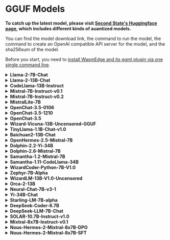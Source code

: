 # GGUF Models

**To catch up the latest model, please visit [Second State's Huggingface page](https://huggingface.co/second-state), which includes different kinds of auantized models.** 

You can find the model download link, the command to run the model, the command to create an OpenAI compatible API server for the model, and the sha256sum of the model.

Before you start, you need to [install WasmEdge and its ggml plugin via one single command line](https://github.com/LlamaEdge/LlamaEdge/tree/main/api-server#dependencies).

<details>
<summary> <b>Llama-2-7B-Chat</b> </summary>
<hr/>
<b>Download the model</b>

```bash
curl -LO https://huggingface.co/LlamaEdge/Llama-2-7B-Chat-GGUF/resolve/main/Llama-2-7b-chat-hf-Q5_K_M.gguf
```

Please check the sha256sum of the downloaded model file to make sure it is correct.

```text
39fdaca41ef03de1e9b709602557faaf2e8490c830622823cb6f8dc9ac14db04
```

<b>Chat with the model on the CLI</b>

```bash
curl -LO https://github.com/LlamaEdge/LlamaEdge/releases/latest/download/llama-chat.wasm

wasmedge --dir .:. --nn-preload default:GGML:AUTO:Llama-2-7b-chat-hf-Q5_K_M.gguf llama-chat.wasm -p llama-2-chat
```

<b>Chat with the model via a web UI</b>

```bash
curl -LO https://github.com/LlamaEdge/LlamaEdge/releases/latest/download/llama-api-server.wasm
curl -LO https://github.com/LlamaEdge/chatbot-ui/releases/latest/download/chatbot-ui.tar.gz
tar xzf chatbot-ui.tar.gz
rm chatbot-ui.tar.gz

wasmedge --dir .:. --nn-preload default:GGML:AUTO:Llama-2-7b-chat-hf-Q5_K_M.gguf llama-api-server.wasm -p llama-2-chat
```

Open your browser to http://localhost:8080 to start the chat!

<b>Send an API request to the server</b>

Test the API server from another terminal using the following command

```bash
curl -X POST http://localhost:8080/v1/chat/completions \
  -H 'accept:application/json' \
  -H 'Content-Type: application/json' \
  -d '{"messages":[{"role":"system", "content": "You are a helpful assistant."}, {"role":"user", "content": "What is the capital of France?"}], "model":"llama-2-7b-chat"}'
```

</details>

<details>
<summary> <b>Llama-2-13B-Chat</b> </summary>
<hr/>
<b>Download the model</b>

```bash
curl -LO https://huggingface.co/LlamaEdge/Llama-2-13B-Chat-GGUF/resolve/main/Llama-2-13b-chat-hf-Q5_K_M.gguf
```

Please check the sha256sum of the downloaded model file to make sure it is correct.

```text
67c08278e8ed7ae96e25e8968e77ba8fc4ae8b974a8b47a105880756f8f82f3e
```

<b>Chat with the model on the CLI</b>

```bash
curl -LO https://github.com/LlamaEdge/LlamaEdge/releases/latest/download/llama-chat.wasm
wasmedge --dir .:. --nn-preload default:GGML:AUTO:Llama-2-13b-chat-hf-Q5_K_M.gguf llama-chat.wasm -p llama-2-chat
```

<b>Chat with the model via a web UI</b>

```bash
curl -LO https://github.com/LlamaEdge/LlamaEdge/releases/latest/download/llama-api-server.wasm
curl -LO https://github.com/LlamaEdge/chatbot-ui/releases/latest/download/chatbot-ui.tar.gz
tar xzf chatbot-ui.tar.gz
rm chatbot-ui.tar.gz

wasmedge --dir .:. --nn-preload default:GGML:AUTO:Llama-2-13b-chat-hf-Q5_K_M.gguf llama-api-server.wasm -p llama-2-chat
```

Open your browser to http://localhost:8080 to start the chat!

<b>Send an API request to the server</b>

Test the API server from another terminal using the following command

```bash
curl -X POST http://localhost:8080/v1/chat/completions \
  -H 'accept:application/json' \
  -H 'Content-Type: application/json' \
  -d '{"messages":[{"role":"system", "content": "You are a helpful assistant."}, {"role":"user", "content": "What is the capital of France"}], "model":"llama-2-13b-chat"}'
```

</details>

<details>
<summary> <b>CodeLlama-13B-Instruct</b> </summary>
<hr/>
<b>Download the model</b>

```bash
curl -LO https://huggingface.co/LlamaEdge/CodeLlama-13B-Instruct-GGUF/resolve/main/CodeLlama-13b-Instruct-hf-Q5_K_M.gguf
```

Please check the sha256sum of the downloaded model file to make sure it is correct:

```bash
b30d01b5a22f2b3dc6cd01084b50114dde5e63cbc240ee7ad20ebbd6c63eab95
```

<b>Chat with the model on the CLI</b>

```bash
curl -LO https://github.com/LlamaEdge/LlamaEdge/releases/latest/download/llama-chat.wasm

wasmedge --dir .:. --nn-preload default:GGML:AUTO:CodeLlama-13b-Instruct-hf-Q5_K_M.gguf llama-chat.wasm -p codellama-instruct
```

<b>This model isn't suitable for API server</b>
</details>

<details>
<summary> <b>Mistral-7B-Instruct-v0.1</b> </summary>
<hr/>
<b>Download the model</b>

```bash
curl -LO https://huggingface.co/LlamaEdge/Mistral-7B-Instruct-v0.1-GGUF/resolve/main/Mistral-7B-Instruct-v0.1-Q5_K_M.gguf
```

Please check the sha256sum of the downloaded model file to make sure it is correct:

```bash
287a6520a937fcdb9d1d21b1f9145ba3c8624a4c8ce5411dae5e74991a911a94
```

<b>Chat with the model on the CLI</b>

```bash
curl -LO https://github.com/LlamaEdge/LlamaEdge/releases/latest/download/llama-chat.wasm
wasmedge --dir .:. --nn-preload default:GGML:AUTO:Mistral-7B-Instruct-v0.1-Q5_K_M.gguf llama-chat.wasm -p mistral-instruct
```
<b>Chat with the model via a web UI</b>

```bash
curl -LO https://github.com/LlamaEdge/LlamaEdge/releases/latest/download/llama-api-server.wasm
curl -LO https://github.com/LlamaEdge/chatbot-ui/releases/latest/download/chatbot-ui.tar.gz
tar xzf chatbot-ui.tar.gz
rm chatbot-ui.tar.gz

wasmedge --dir .:. --nn-preload default:GGML:AUTO:Mistral-7B-Instruct-v0.1-Q5_K_M.gguf llama-api-server.wasm -p mistral-instruct
```

Open your browser to http://localhost:8080 to start the chat!

<b>Send an API request to the server</b>

Test the API server from another terminal using the following command

```bash
curl -X POST http://localhost:8080/v1/chat/completions \
  -H 'accept:application/json' \
  -H 'Content-Type: application/json' \
  -d '{"messages":[{"role":"user", "content": "What is the capital of France?"}], "model":"Mistral-7B-Instruct-v0.1"}'
```

</details>

<details>
<summary> <b>Mistral-7B-Instruct-v0.2</b> </summary>
<hr/>
<b>Download the model</b>

```bash
curl -LO https://huggingface.co/LlamaEdge/Mistral-7B-Instruct-v0.2-GGUF/resolve/main/Mistral-7B-Instruct-v0.2-Q5_K_M.gguf
```

Please check the sha256sum of the downloaded model file to make sure it is correct:

```bash
4ce9a46d73b47ca1d46aa0f182c12bd18ee2f3bcfffcc397de191ae31c3c3c4e
```

<b>Chat with the model on the CLI</b>

```bash
curl -LO https://github.com/LlamaEdge/LlamaEdge/releases/latest/download/llama-chat.wasm

wasmedge --dir .:. --nn-preload default:GGML:AUTO:Mistral-7B-Instruct-v0.2-Q5_K_M.gguf llama-chat.wasm -p mistral-instruct
```

<b>Chat with the model via a web UI</b>

```bash
curl -LO https://github.com/LlamaEdge/LlamaEdge/releases/latest/download/llama-api-server.wasm
curl -LO https://github.com/LlamaEdge/chatbot-ui/releases/latest/download/chatbot-ui.tar.gz
tar xzf chatbot-ui.tar.gz
rm chatbot-ui.tar.gz

wasmedge --dir .:. --nn-preload default:GGML:AUTO:Mistral-7B-Instruct-v0.2-Q5_K_M.gguf llama-api-server.wasm -p mistral-instruct
```

Open your browser to http://localhost:8080 to start the chat!

<b>Send an API request to the server</b>

Test the API server from another terminal using the following command

```bash
curl -X POST http://localhost:8080/v1/chat/completions \
  -H 'accept:application/json' \
  -H 'Content-Type: application/json' \
  -d '{"messages":[{"role":"user", "content": "What is the capital of France?"}], "model":"Mistral-7B-Instruct-v0.2"}'
```

</details>

<details>
<summary> <b>MistralLite-7B</b> </summary>
<hr/>
<b>Download the model</b>

```bash
curl -LO https://huggingface.co/LlamaEdge/MistralLite-7B-GGUF/resolve/main/MistralLite-Q5_K_M.gguf
```

Please check the sha256sum of the downloaded model file to make sure it is correct.

```bash
c8f5d6117cc9ec8dceb2e28e1268770c0c32f39949fceceb105d1e0837e07361
```

<b>Chat with the model on the CLI</b>

```bash
curl -LO https://github.com/LlamaEdge/LlamaEdge/releases/latest/download/llama-chat.wasm

wasmedge --dir .:. --nn-preload default:GGML:AUTO:MistralLite-Q5_K_M.gguf llama-chat.wasm -p mistrallite -r '</s>'
```

<b>Chat with the model via a web UI</b>

```bash
curl -LO https://github.com/LlamaEdge/LlamaEdge/releases/latest/download/llama-api-server.wasm
curl -LO https://github.com/LlamaEdge/chatbot-ui/releases/latest/download/chatbot-ui.tar.gz
tar xzf chatbot-ui.tar.gz
rm chatbot-ui.tar.gz

wasmedge --dir .:. --nn-preload default:GGML:AUTO:MistralLite-Q5_K_M.gguf llama-api-server.wasm -p mistrallite -r '</s>'
```

Open your browser to http://localhost:8080 to start the chat!

<b>Send an API request to the server</b>

Test the API server from another terminal using the following command

```bash
curl -X POST http://localhost:8080/v1/chat/completions \
  -H 'accept:application/json' \
  -H 'Content-Type: application/json' \
  -d '{"messages":[{"role":"system", "content": "You are a helpful assistant."}, {"role":"user", "content": "What is the capital of France?"}], "model":"MistralLite-7B"}'
```

</details>

<details>
<summary> <b>OpenChat-3.5-0106</b> </summary>
<hr/>
<b>Download the model</b>

```bash
curl -LO https://huggingface.co/LlamaEdge/OpenChat-3.5-0106-GGUF/resolve/main/openchat-3.5-0106-Q5_K_M.gguf
```

Please check the sha256sum of the downloaded model file to make sure it is correct.

```bash
c28f69693336ab63369451da7f1365e5003d79f3ac69566de72100a8299a967a
```

<b>Chat with the model on the CLI</b>

```bash
curl -LO https://github.com/LlamaEdge/LlamaEdge/releases/latest/download/llama-chat.wasm
wasmedge --dir .:. --nn-preload default:GGML:AUTO:openchat-3.5-0106-Q5_K_M.gguf llama-chat.wasm -p openchat -r '<|end_of_turn|>'
```

<b>Chat with the model via a web UI</b>

```bash
curl -LO https://github.com/LlamaEdge/LlamaEdge/releases/latest/download/llama-api-server.wasm
curl -LO https://github.com/LlamaEdge/chatbot-ui/releases/latest/download/chatbot-ui.tar.gz
tar xzf chatbot-ui.tar.gz
rm chatbot-ui.tar.gz

wasmedge --dir .:. --nn-preload default:GGML:AUTO:openchat-3.5-0106-Q5_K_M.gguf llama-api-server.wasm -p openchat -r '<|end_of_turn|>'
```

Open your browser to http://localhost:8080 to start the chat!

<b>Send an API request to the server</b>

Test the API server from another terminal using the following command

```bash
curl -X POST http://localhost:8080/v1/chat/completions \
  -H 'accept:application/json' \
  -H 'Content-Type: application/json' \
  -d '{"messages":[{"role":"system", "content": "You are a helpful assistant."}, {"role":"user", "content": "What is the capital of France?"}], "model":"OpenChat-3.5-0106"}'
```

</details>

<details>
<summary> <b>OpenChat-3.5-1210</b> </summary>
<hr/>
<b>Download the model</b>

```bash
curl -LO https://huggingface.co/LlamaEdge/openchat-3.5-1210-GGUF/resolve/main/openchat-3.5-1210-Q5_K_M.gguf
```

Please check the sha256sum of the Downloaded model file to make sure it is correct.

```bash
e1c5c50d0185d047f53ceb48a7c02d33f0a7fe0e1467f98c4b575502e9cabbdd
```

<b>Chat with the model on the CLI</b>

```bash
curl -LO https://github.com/LlamaEdge/LlamaEdge/releases/latest/download/llama-chat.wasm

wasmedge --dir .:. --nn-preload default:GGML:AUTO:openchat-3.5-1210-Q5_K_M.gguf llama-chat.wasm -p openchat -r '<|end_of_turn|>'
```

<b>Chat with the model via a web UI</b>

```bash
curl -LO https://github.com/LlamaEdge/LlamaEdge/releases/latest/download/llama-api-server.wasm
curl -LO https://github.com/LlamaEdge/chatbot-ui/releases/latest/download/chatbot-ui.tar.gz
tar xzf chatbot-ui.tar.gz
rm chatbot-ui.tar.gz

wasmedge --dir .:. --nn-preload default:GGML:AUTO:openchat-3.5-1210-Q5_K_M.gguf llama-api-server.wasm -p openchat -r '<|end_of_turn|>'
```

Open your browser to http://localhost:8080 to start the chat!

<b>Send an API request to the server</b>

Test the API server from another terminal using the following command

```bash
curl -X POST http://localhost:8080/v1/chat/completions \
  -H 'accept:application/json' \
  -H 'Content-Type: application/json' \
  -d '{"messages":[{"role":"system", "content": "You are a helpful assistant."}, {"role":"user", "content": "What is the capital of France?"}], "model":"OpenChat-3.5-1210"}'
```

</details>

<details>
<summary> <b>OpenChat-3.5</b> </summary>
<hr/>
<b>Download the model</b>

```bash
curl -LO https://huggingface.co/LlamaEdge/OpenChat-3.5-GGUF/resolve/main/openchat_3.5-Q5_K_M.gguf
```

Please check the sha256sum of the downloaded model file to make sure it is correct.

```bash
cea9e09a3e1d0fa779224710a543a07d92af46a64090af7a32001b94faf66a92
```

<b>Chat with the model on the CLI</b>

```bash
curl -LO https://github.com/LlamaEdge/LlamaEdge/releases/latest/download/llama-chat.wasm

wasmedge --dir .:. --nn-preload default:GGML:AUTO:openchat_3.5-Q5_K_M.gguf llama-chat.wasm -p openchat -r '<|end_of_turn|>'
```

<b>Chat with the model via a web UI</b>

```bash
curl -LO https://github.com/LlamaEdge/LlamaEdge/releases/latest/download/llama-api-server.wasm
curl -LO https://github.com/LlamaEdge/chatbot-ui/releases/latest/download/chatbot-ui.tar.gz
tar xzf chatbot-ui.tar.gz
rm chatbot-ui.tar.gz

wasmedge --dir .:. --nn-preload default:GGML:AUTO:openchat_3.5-Q5_K_M.gguf llama-api-server.wasm -p openchat -r '<|end_of_turn|>'
```

Open your browser to http://localhost:8080 to start the chat!

<b>Send an API request to the server</b>

Test the API server from another terminal using the following command

```bash
curl -X POST http://localhost:8080/v1/chat/completions \
  -H 'accept:application/json' \
  -H 'Content-Type: application/json' \
  -d '{"messages":[{"role":"system", "content": "You are a helpful assistant."}, {"role":"user", "content": "What is the capital of France?"}], "model":"OpenChat-3.5"}'
```

</details>

<details>
<summary> <b>Wizard-Vicuna-13B-Uncensored-GGUF</b> </summary>
<hr/>
<b>Download the model</b>

```bash
curl -LO https://huggingface.co/LlamaEdge/Wizard-Vicuna-13B-Uncensored-GGUF/resolve/main/Wizard-Vicuna-13B-Uncensored-Q5_K_M.gguf
```

Please check the sha256sum of the Downloaded model file to make sure it is correct.

```bash
bb6bda4e7383f1be98d7a9ab8c6cfff6daebb937badb11c25ed16e0f908f5b4d
```

<b>Chat with the model on the CLI</b>

```bash
curl -LO https://github.com/LlamaEdge/LlamaEdge/releases/latest/download/llama-chat.wasm

wasmedge --dir .:. --nn-preload default:GGML:AUTO:Wizard-Vicuna-13B-Uncensored-Q5_K_M.gguf llama-chat.wasm -p vicuna-1.0-chat
```

<b>Chat with the model via a web UI</b>

```bash
curl -LO https://github.com/LlamaEdge/LlamaEdge/releases/latest/download/llama-api-server.wasm
curl -LO https://github.com/LlamaEdge/chatbot-ui/releases/latest/download/chatbot-ui.tar.gz
tar xzf chatbot-ui.tar.gz
rm chatbot-ui.tar.gz

wasmedge --dir .:. --nn-preload default:GGML:AUTO:Wizard-Vicuna-13B-Uncensored-Q5_K_M.gguf llama-api-server.wasm -p vicuna-1.0-chat
```

Open your browser to http://localhost:8080 to start the chat!

<b>Send an API request to the server</b>

Test the API server from another terminal using the following command

```bash
curl -X POST http://localhost:8080/v1/chat/completions \
  -H 'accept:application/json' \
  -H 'Content-Type: application/json' \
  -d '{"messages":[{"role":"system", "content": "You are a helpful assistant."}, {"role":"user", "content": "What is the capital of France?"}], "model":"wizard-vicuna-13B"}'
```

</details>

<details>
<summary> <b>TinyLlama-1.1B-Chat-v1.0</b> </summary>
<hr/>
<b>Download the model</b>

```bash
curl -LO https://huggingface.co/LlamaEdge/TinyLlama-1.1B-Chat-v1.0-GGUF/resolve/main/TinyLlama-1.1B-Chat-v1.0-Q5_K_M.gguf
```

Please check the sha256sum of the downloaded model file to make sure it is correct.

```bash
4602b3e1751346bc22e6454fa2670f743351546401cb353a10c8b5329075e67f
```

<b>Chat with the model on the CLI</b>

```bash
curl -LO https://github.com/LlamaEdge/LlamaEdge/releases/latest/download/llama-chat.wasm

wasmedge --dir .:. --nn-preload default:GGML:AUTO:TinyLlama-1.1B-Chat-v1.0-Q5_K_M.gguf llama-chat.wasm -p chatml
```

<b>Chat with the model via a web UI</b>

```bash
curl -LO https://github.com/LlamaEdge/LlamaEdge/releases/latest/download/llama-api-server.wasm
curl -LO https://github.com/LlamaEdge/chatbot-ui/releases/latest/download/chatbot-ui.tar.gz
tar xzf chatbot-ui.tar.gz
rm chatbot-ui.tar.gz

wasmedge --dir .:. --nn-preload default:GGML:AUTO:TinyLlama-1.1B-Chat-v1.0-Q5_K_M.gguf llama-api-server.wasm -p chatml
```

Open your browser to http://localhost:8080 to start the chat!

<b>Send an API request to the server</b>

Test the API server from another terminal using the following command

```bash
curl -X POST http://localhost:8080/v1/chat/completions \
  -H 'accept:application/json' \
  -H 'Content-Type: application/json' \
  -d '{"messages":[{"role":"system", "content": "You are a helpful assistant."}, {"role":"user", "content": "What is the capital of France?"}], "model":"TinyLlama-1.1B-Chat-v1.0"}'
```

</details>

<details>
<summary> <b>Baichuan2-13B-Chat</b> </summary>
<hr/>
<b>Download the model</b>

```bash
curl -LO https://huggingface.co/LlamaEdge/Baichuan2-13B-Chat-GGUF/resolve/main/Baichuan2-13B-Chat-Q5_K_M.gguf
```

Please check the sha256sum of the Downloaded model file to make sure it is correct.

```bash
2b7781b78d27dd4d15bf171649b1114c8591bccb8a98b9d9a0cff1386e536b24
```

<b>Chat with the model on the CLI</b>

```bash
curl -LO https://github.com/LlamaEdge/LlamaEdge/releases/latest/download/llama-chat.wasm

wasmedge --dir .:. --nn-preload default:GGML:AUTO:Baichuan2-13B-Chat-Q5_K_M.gguf llama-chat.wasm -p baichuan-2 -r '用户:'
```

<b>Chat with the model via a web UI</b>

```bash
curl -LO https://github.com/LlamaEdge/LlamaEdge/releases/latest/download/llama-api-server.wasm
curl -LO https://github.com/LlamaEdge/chatbot-ui/releases/latest/download/chatbot-ui.tar.gz
tar xzf chatbot-ui.tar.gz
rm chatbot-ui.tar.gz

wasmedge --dir .:. --nn-preload default:GGML:AUTO:Baichuan2-13B-Chat-Q5_K_M.gguf llama-api-server.wasm -p baichuan-2 -r '用户:'
```

Open your browser to http://localhost:8080 to start the chat!

<b>Send an API request to the server</b>

Test the API server from another terminal using the following command

```bash
curl -X POST http://localhost:8080/v1/chat/completions \
  -H 'accept:application/json' \
  -H 'Content-Type: application/json' \
  -d '{"messages":[{"role":"system", "content": "You are a helpful assistant."}, {"role":"user", "content": "李白是谁"}], "model":"Baichuan2-13B-Chat"}'
```

</details>

<details>
<summary> <b>OpenHermes-2.5-Mistral-7B</b> </summary>
<hr/>
<b>Download the model</b>

```bash
curl -LO https://huggingface.co/LlamaEdge/OpenHermes-2.5-Mistral-7B-GGUF/resolve/main/OpenHermes-2.5-Mistral-7B-Q5_K_M.gguf
```

Please check the sha256sum of the downloaded model file to make sure it is correct.

```bash
76746d87d2c47ce32218fe05e4b20e5fa1849f3a33c743101309e48912581536
```

<b>Chat with the model on the CLI</b>

```bash
wasmedge --dir .:. --nn-preload default:GGML:AUTO:OpenHermes-2.5-Mistral-7B-Q5_K_M.gguf llama-chat.wasm -p chatml -r '<|im_end|>'
```

<b>Chat with the model via a web UI</b>

```bash
curl -LO https://github.com/LlamaEdge/LlamaEdge/releases/latest/download/llama-api-server.wasm
curl -LO https://github.com/LlamaEdge/chatbot-ui/releases/latest/download/chatbot-ui.tar.gz
tar xzf chatbot-ui.tar.gz
rm chatbot-ui.tar.gz

wasmedge --dir .:. --nn-preload default:GGML:AUTO:OpenHermes-2.5-Mistral-7B-Q5_K_M.gguf llama-api-server.wasm -p chatml -r '<|im_end|>'
```

Open your browser to http://localhost:8080 to start the chat!

<b>Send an API request to the server</b>

Test the API server from another terminal using the following command

```bash
curl -X POST http://localhost:8080/v1/chat/completions \
  -H 'accept:application/json' \
  -H 'Content-Type: application/json' \
  -d '{"messages":[{"role":"system", "content": "You are a helpful assistant."}, {"role":"user", "content": "What is the capital of France?"}], "model":"OpenHermes-2.5-Mistral-7B"}'
```

</details>

<details>
<summary> <b>Dolphin-2.2-Yi-34B</b> </summary>
<hr/>
<b>Download the model</b>

```bash
curl -LO https://huggingface.co/LlamaEdge/Dolphin-2.2-Yi-34B-GGUF/resolve/main/dolphin-2_2-yi-34b-Q5_K_M.gguf
```

Please check the sha256sum of the downloaded model file to make sure it is correct.

```bash
28e80a924fae51644f7d869d9ad3eec72bafd28b5f221015e8a56a328847ac19
```

<b>Chat with the model on the CLI</b>

```bash
curl -LO https://github.com/LlamaEdge/LlamaEdge/releases/latest/download/llama-chat.wasm

wasmedge --dir .:. --nn-preload default:GGML:AUTO:dolphin-2_2-yi-34b-Q5_K_M.gguf llama-chat.wasm -p chatml -r '<|im_end|>' -s 'You are a helpful AI assistant'
```

<b>Chat with the model via a web UI</b>

```bash
curl -LO https://github.com/LlamaEdge/LlamaEdge/releases/latest/download/llama-api-server.wasm
curl -LO https://github.com/LlamaEdge/chatbot-ui/releases/latest/download/chatbot-ui.tar.gz
tar xzf chatbot-ui.tar.gz
rm chatbot-ui.tar.gz

wasmedge --dir .:. --nn-preload default:GGML:AUTO:dolphin-2_2-yi-34b-Q5_K_M.gguf llama-api-server.wasm -p chatml -r '<|im_end|>' -s 'You are a helpful AI assistant'
```

Open your browser to http://localhost:8080 to start the chat!

<b>Send an API request to the server</b>

Test the API server from another terminal using the following command

```bash
curl -X POST http://localhost:8080/v1/chat/completions \
  -H 'accept:application/json' \
  -H 'Content-Type: application/json' \
  -d '{"messages":[{"role":"system", "content": "You are a helpful assistant."}, {"role":"user", "content": "What is the capital of France?"}], "model":"Dolphin-2.2-Yi-34B"}'
```

</details>

<details>
<summary> <b>Dolphin-2.6-Mistral-7B</b> </summary>
<hr/>
<b>Download the model</b>

```bash
curl -LO https://huggingface.co/LlamaEdge/dolphin-2.6-mistral-7B-GGUF/resolve/main/dolphin-2.6-mistral-7b-Q5_K_M.gguf
```

Please check the sha256sum of the downloaded model file to make sure it is correct.

```bash
ec3c988cda2d831542449fcd0e82a039067a8da2c747b05268eee482b0e12bdf
```

<b>Chat with the model on the CLI</b>

```bash
curl -LO https://github.com/LlamaEdge/LlamaEdge/releases/latest/download/llama-chat.wasm

wasmedge --dir .:. --nn-preload default:GGML:AUTO:dolphin-2.6-mistral-7b-Q5_K_M.gguf llama-chat.wasm -p chatml
```

<b>Chat with the model via a web UI</b>

```bash
curl -LO https://github.com/LlamaEdge/LlamaEdge/releases/latest/download/llama-api-server.wasm
curl -LO https://github.com/LlamaEdge/chatbot-ui/releases/latest/download/chatbot-ui.tar.gz
tar xzf chatbot-ui.tar.gz
rm chatbot-ui.tar.gz

wasmedge --dir .:. --nn-preload default:GGML:AUTO:dolphin-2.6-mistral-7b-Q5_K_M.gguf llama-api-server.wasm -p chatml
```

Open your browser to http://localhost:8080 to start the chat!

<b>Send an API request to the server</b>

Test the API server from another terminal using the following command

```bash
curl -X POST http://localhost:8080/v1/chat/completions \
  -H 'accept:application/json' \
  -H 'Content-Type: application/json' \
  -d '{"messages":[{"role":"system", "content": "You are a helpful assistant."}, {"role":"user", "content": "What is the capital of France?"}], "model":"dolphin-2.6-mistral-7b"}'
```

</details>


<details>
<summary> <b>Samantha-1.2-Mistral-7B</b> </summary>
<hr/>
<b>Download the model</b>

```bash
curl -LO https://huggingface.co/LlamaEdge/Samantha-1.2-Mistral-7B-GGUF/resolve/main/samantha-1.2-mistral-7b-Q5_K_M.gguf
```

Please check the sha256sum of the downloaded model file to make sure it is correct.

```bash
1051ff70a76561776427c22fe022f8984166bdeca82a1c0c2edcd6fa6d2c5dee
```

<b>Chat with the model on the CLI</b>

```bash
curl -LO https://github.com/LlamaEdge/LlamaEdge/releases/latest/download/llama-chat.wasm

wasmedge --dir .:. --nn-preload default:GGML:AUTO:samantha-1.2-mistral-7b-Q5_K_M.gguf llama-chat.wasm -p chatml -r '<|im_end|>'
```

<b>Chat with the model via a web UI</b>

```bash
curl -LO https://github.com/LlamaEdge/LlamaEdge/releases/latest/download/llama-api-server.wasm
curl -LO https://github.com/LlamaEdge/chatbot-ui/releases/latest/download/chatbot-ui.tar.gz
tar xzf chatbot-ui.tar.gz
rm chatbot-ui.tar.gz

wasmedge --dir .:. --nn-preload default:GGML:AUTO:samantha-1.2-mistral-7b-Q5_K_M.gguf llama-api-server.wasm -p chatml -r '<|im_end|>'
```

Open your browser to http://localhost:8080 to start the chat!

<b>Send an API request to the server</b>

Test the API server from another terminal using the following command

```bash
curl -X POST http://localhost:8080/v1/chat/completions \
  -H 'accept:application/json' \
  -H 'Content-Type: application/json' \
  -d '{"messages":[{"role":"system", "content": "You are a helpful assistant."}, {"role":"user", "content": "What is the capital of France?"}], "model":"Samantha-1.2-Mistral-7B"}'
```

</details>

<details>
<summary> <b>Samantha-1.11-CodeLlama-34B</b> </summary>
<hr/>
<b>Download the model</b>

```bash
curl -LO https://huggingface.co/LlamaEdge/Samantha-1.11-CodeLlama-34B-GGUF/resolve/main/Samantha-1.11-CodeLlama-34b-Q5_K_M.gguf
```

Please check the sha256sum of the downloaded model file to make sure it is correct.

```bash
325a14a42c657845aed815b7699dc876df2b830c01f78d0c3fada8a67b4c56e0
```

<b>Chat with the model on the CLI</b>

```bash
curl -LO https://github.com/LlamaEdge/LlamaEdge/releases/latest/download/llama-chat.wasm

wasmedge --dir .:. --nn-preload default:GGML:AUTO:Samantha-1.11-CodeLlama-34b-Q5_K_M.gguf llama-chat.wasm -p vicuna-1.0-chat -s 'You are a helpful AI assistant.'
```

<b>Chat with the model via a web UI</b>

```bash
curl -LO https://github.com/LlamaEdge/LlamaEdge/releases/latest/download/llama-api-server.wasm
curl -LO https://github.com/LlamaEdge/chatbot-ui/releases/latest/download/chatbot-ui.tar.gz
tar xzf chatbot-ui.tar.gz
rm chatbot-ui.tar.gz

wasmedge --dir .:. --nn-preload default:GGML:AUTO:Samantha-1.11-CodeLlama-34b-Q5_K_M.gguf llama-api-server.wasm -p vicuna-1.0-chat -s 'You are a helpful AI assistant.'
```

Open your browser to http://localhost:8080 to start the chat!

<b>Send an API request to the server</b>

Test the API server from another terminal using the following command

```bash
curl -X POST http://localhost:8080/v1/chat/completions \
  -H 'accept:application/json' \
  -H 'Content-Type: application/json' \
  -d '{"messages":[{"role":"system", "content": "You are a helpful assistant."}, {"role":"user", "content": "What is the capital of France?"}], "model":"Samantha-1.11-CodeLlama-34b"}'
```

</details>

<details>
<summary> <b>WizardCoder-Python-7B-V1.0</b> </summary>
<hr/>
<b>Download the model</b>

```bash
curl -LO https://huggingface.co/LlamaEdge/WizardCoder-Python-7B-v1.0-GGUF/resolve/main/WizardCoder-Python-7B-V1.0-Q5_K_M.gguf
```

Please check the sha256sum of the Downloaded model file to make sure it is correct.

```bash
ff61076feb2f3c9d049d12869532d6f5feb855ce501eff1a3d155ac6d29f283a
```

<b>Chat with the model on the CLI</b>

```bash
curl -LO https://github.com/LlamaEdge/LlamaEdge/releases/latest/download/llama-chat.wasm

wasmedge --dir .:. --nn-preload default:GGML:AUTO:WizardCoder-Python-7B-V1.0-Q5_K_M.gguf llama-chat.wasm -p wizard-coder -s 'Below is an instruction that describes a task. Write a response that appropriately completes the request.'
```

<b>Chat with the model via a web UI</b>

```bash
curl -LO https://github.com/LlamaEdge/LlamaEdge/releases/latest/download/llama-api-server.wasm
curl -LO https://github.com/LlamaEdge/chatbot-ui/releases/latest/download/chatbot-ui.tar.gz
tar xzf chatbot-ui.tar.gz
rm chatbot-ui.tar.gz

wasmedge --dir .:. --nn-preload default:GGML:AUTO:WizardCoder-Python-7B-V1.0-Q5_K_M.gguf llama-api-server.wasm -p wizard-coder
```

Open your browser to http://localhost:8080 to start the chat!

<b>Send an API request to the server</b>

Test the API server from another terminal using the following command

```bash
curl -X POST http://localhost:8080/v1/chat/completions \
  -H 'accept:application/json' \
  -H 'Content-Type: application/json' \
  -d '{"messages":[{"role":"system", "content": "You are a helpful assistant."}, {"role":"user", "content": "What is the capital of France?"}], "model":"WizardCoder-Python-7B"}'
```

</details>

<details>
<summary> <b>Zephyr-7B-Alpha</b> </summary>
<hr/>
<b>Download the model</b>

```bash
curl -LO https://huggingface.co/LlamaEdge/Zephyr-7B-Alpha-GGUF/resolve/main/zephyr-7b-alpha-Q5_K_M.gguf
```

Please check the sha256sum of the downloaded model file to make sure it is correct.

```bash
cd035904c4b16904049c2ba7e45f1b34ad2868af3ecbe51d8c77daa371b96245
```

<b>Chat with the model on the CLI</b>

```bash
curl -LO https://github.com/LlamaEdge/LlamaEdge/releases/latest/download/llama-chat.wasm

wasmedge --dir .:. --nn-preload default:GGML:AUTO:zephyr-7b-alpha-Q5_K_M.gguf llama-chat.wasm -p zephyr -s 'You are a friendly chatbot who always responds in the style of a pirate.' -r '</s>'
```

<b>Chat with the model via a web UI</b>

```bash
curl -LO https://github.com/LlamaEdge/LlamaEdge/releases/latest/download/llama-api-server.wasm
curl -LO https://github.com/LlamaEdge/chatbot-ui/releases/latest/download/chatbot-ui.tar.gz
tar xzf chatbot-ui.tar.gz
rm chatbot-ui.tar.gz

wasmedge --dir .:. --nn-preload default:GGML:AUTO:zephyr-7b-alpha-Q5_K_M.gguf llama-api-server.wasm -p zephyr -r '</s>'
```

Open your browser to http://localhost:8080 to start the chat!

<b>Send an API request to the server</b>

Test the API server from another terminal using the following command

```bash
curl -X POST http://localhost:8080/v1/chat/completions \
  -H 'accept:application/json' \
  -H 'Content-Type: application/json' \
  -d '{"messages":[{"role":"system", "content": "You are a helpful assistant."}, {"role":"user", "content": "What is the capital of France?"}], "model":"Zephyr-7B"}'
```

</details>

<details>
<summary> <b>WizardLM-13B-V1.0-Uncensored</b> </summary>
<hr/>
<b>Download the model</b>

```bash
curl -LO https://huggingface.co/LlamaEdge/WizardLM-13B-V1.0-Uncensored-GGUF/resolve/main/WizardLM-13B-V1.0-Uncensored-Q5_K_M.gguf
```

Please check the sha256sum of the downloaded model file to make sure it is correct.

```bash
a8329103ecc3a5a736b76e633970f39ded3f0a75a4d29f37f9e46d180ce2234b
```

<b>Chat with the model on the CLI</b>

```bash
curl -LO https://github.com/LlamaEdge/LlamaEdge/releases/latest/download/llama-chat.wasm

wasmedge --dir .:. --nn-preload default:GGML:AUTO:WizardLM-13B-V1.0-Uncensored-Q5_K_M.gguf llama-chat.wasm -p vicuna-1.0-chat -s 'You are a helpful AI assistant.'
```

<b>Chat with the model via a web UI</b>

```bash
curl -LO https://github.com/LlamaEdge/LlamaEdge/releases/latest/download/llama-api-server.wasm
curl -LO https://github.com/LlamaEdge/chatbot-ui/releases/latest/download/chatbot-ui.tar.gz
tar xzf chatbot-ui.tar.gz
rm chatbot-ui.tar.gz

wasmedge --dir .:. --nn-preload default:GGML:AUTO:WizardLM-13B-V1.0-Uncensored-Q5_K_M.gguf llama-api-server.wasm -p vicuna-1.0-chat
```

Open your browser to http://localhost:8080 to start the chat!

<b>Send an API request to the server</b>

Test the API server from another terminal using the following command

```bash
curl -X POST http://localhost:8080/v1/chat/completions \
  -H 'accept:application/json' \
  -H 'Content-Type: application/json' \
  -d '{"messages":[{"role":"system", "content": "You are a helpful assistant."}, {"role":"user", "content": "What is the capital of France?"}], "model":"WizardLM-13B-V1.0-Uncensored"}'
```

</details>

<details>
<summary> <b>Orca-2-13B</b> </summary>
<hr/>
<b>Download the model</b>

```bash
curl -LO https://huggingface.co/LlamaEdge/Orca-2-13B-GGUF/resolve/main/Orca-2-13b-Q5_K_M.gguf
```

Please check the sha256sum of the downloaded model file to make sure it is correct.

```bash
104d8239756f5bc861d0c5a407035e894f54218bc2e32b7b7ae437bc8dc6079d
```

<b>Chat with the model on the CLI</b>

```bash
curl -LO https://github.com/LlamaEdge/LlamaEdge/releases/latest/download/llama-chat.wasm

wasmedge --dir .:. --nn-preload default:GGML:AUTO:Orca-2-13b-Q5_K_M.gguf llama-chat.wasm -p chatml -s 'You are Orca, an AI language model created by Microsoft. You are a cautious assistant. You carefully follow instructions. You are helpful and harmless and you follow ethical guidelines and promote positive behavior.'
```

<b>Chat with the model via a web UI</b>

```bash
curl -LO https://github.com/LlamaEdge/LlamaEdge/releases/latest/download/llama-api-server.wasm
curl -LO https://github.com/LlamaEdge/chatbot-ui/releases/latest/download/chatbot-ui.tar.gz
tar xzf chatbot-ui.tar.gz
rm chatbot-ui.tar.gz

wasmedge --dir .:. --nn-preload default:GGML:AUTO:Orca-2-13b-Q5_K_M.gguf llama-api-server.wasm -p chatml
```

Open your browser to http://localhost:8080 to start the chat!

<b>Send an API request to the server</b>

Test the API server from another terminal using the following command

```bash
curl -X POST http://localhost:8080/v1/chat/completions \
  -H 'accept:application/json' \
  -H 'Content-Type: application/json' \
  -d '{"messages":[{"role":"system", "content": "You are a helpful assistant."}, {"role":"user", "content": "What is the capital of France?"}], "model":"Orca-2-13B"}'
```

</details>

<details>
<summary> <b>Neural-Chat-7B-v3-1</b> </summary>
<hr/>
<b>Download the model</b>

```bash
curl -LO https://huggingface.co/LlamaEdge/Neural-Chat-7B-v3-1-GGUF/resolve/main/neural-chat-7b-v3-1-Q5_K_M.gguf
```

Please check the sha256sum of the Downloaded model file to make sure it is correct.

```bash
c754cefc47842167b229fc78bff511f96c173c00962e5dbb44ea11d206492370
```

<b>Chat with the model on the CLI</b>

```bash
curl -LO https://github.com/LlamaEdge/LlamaEdge/releases/latest/download/llama-chat.wasm

wasmedge --dir .:. --nn-preload default:GGML:AUTO:neural-chat-7b-v3-1-Q5_K_M.gguf llama-chat.wasm -p intel-neural
```

<b>Chat with the model via a web UI</b>

```bash
curl -LO https://github.com/LlamaEdge/LlamaEdge/releases/latest/download/llama-api-server.wasm
curl -LO https://github.com/LlamaEdge/chatbot-ui/releases/latest/download/chatbot-ui.tar.gz
tar xzf chatbot-ui.tar.gz
rm chatbot-ui.tar.gz

wasmedge --dir .:. --nn-preload default:GGML:AUTO:neural-chat-7b-v3-1-Q5_K_M.gguf llama-api-server.wasm -p intel-neural
```

Open your browser to http://localhost:8080 to start the chat!

<b>Send an API request to the server</b>

Test the API server from another terminal using the following command

```bash
curl -X POST http://localhost:8080/v1/chat/completions \
  -H 'accept:application/json' \
  -H 'Content-Type: application/json' \
  -d '{"messages":[{"role":"system", "content": "You are a helpful assistant."}, {"role":"user", "content": "What is the capital of France?"}], "model":"Neural-Chat-7B-v3-1"}'
```

</details>

<details>
<summary> <b>Yi-34B-Chat</b> </summary>
<hr/>
<b>Download the model</b>

```bash
curl -LO https://huggingface.co/LlamaEdge/Yi-34B-Chat-GGUF/resolve/main/Yi-34B-Chat-Q5_K_M.gguf
```

Please check the sha256sum of the downloaded model file to make sure it is correct.

```bash
b9693f42372a06ca8b044ab2c4db84e4359de207be1cc11fcf023f09a8238f76
```

<b>Chat with the model on the CLI</b>

```bash
curl -LO https://github.com/LlamaEdge/LlamaEdge/releases/latest/download/llama-chat.wasm

wasmedge --dir .:. --nn-preload default:GGML:AUTO:Yi-34B-Chat-Q5_K_M.gguf llama-chat.wasm -p chatml -r '<|im_end|>'
```

<b>Chat with the model via a web UI</b>

```bash
curl -LO https://github.com/LlamaEdge/LlamaEdge/releases/latest/download/llama-api-server.wasm
curl -LO https://github.com/LlamaEdge/chatbot-ui/releases/latest/download/chatbot-ui.tar.gz
tar xzf chatbot-ui.tar.gz
rm chatbot-ui.tar.gz

wasmedge --dir .:. --nn-preload default:GGML:AUTO:Yi-34B-Chat-Q5_K_M.gguf llama-api-server.wasm -p chatml -r '<|im_end|>'
```

Open your browser to http://localhost:8080 to start the chat!

<b>Send an API request to the server</b>

Test the API server from another terminal using the following command

```bash
curl -X POST http://localhost:8080/v1/chat/completions \
  -H 'accept:application/json' \
  -H 'Content-Type: application/json' \
  -d '{"messages":[{"role":"system", "content": "You are a helpful assistant."}, {"role":"user", "content": "What is the capital of France?"}], "model":"Yi-34B-Chat"}'
```

</details>

<details>
<summary> <b>Starling-LM-7B-alpha</b> </summary>
<hr/>
<b>Download the model</b>

```bash
curl -LO https://huggingface.co/LlamaEdge/Starling-LM-7B-alpha-GGUF/resolve/main/Starling-LM-7B-alpha-Q5_K_M.gguf
```

Please check the sha256sum of the downloaded model file to make sure it is correct.

```text
8022640fea02e50b294a5ca3b9701f753e3870f61c596b16e16e8fac4f130cea
```

<b>Chat with the model on the CLI</b>

```bash
curl -LO https://github.com/LlamaEdge/LlamaEdge/releases/latest/download/llama-chat.wasm

wasmedge --dir .:. --nn-preload default:GGML:AUTO:Starling-LM-7B-alpha-Q5_K_M.gguf llama-chat.wasm -p openchat -r '<|end_of_turn|>'
```

<b>Chat with the model via a web UI</b>

```bash
curl -LO https://github.com/LlamaEdge/LlamaEdge/releases/latest/download/llama-api-server.wasm
curl -LO https://github.com/LlamaEdge/chatbot-ui/releases/latest/download/chatbot-ui.tar.gz
tar xzf chatbot-ui.tar.gz
rm chatbot-ui.tar.gz

wasmedge --dir .:. --nn-preload default:GGML:AUTO:Starling-LM-7B-alpha-Q5_K_M.gguf llama-api-server.wasm -p openchat -r '<|end_of_turn|>'
```

Open your browser to http://localhost:8080 to start the chat!

<b>Send an API request to the server</b>

Test the API server from another terminal using the following command

```bash
curl -X POST http://localhost:8080/v1/chat/completions \
  -H 'accept:application/json' \
  -H 'Content-Type: application/json' \
  -d '{"messages":[{"role":"system", "content": "You are a helpful assistant."}, {"role":"user", "content": "What is the capital of France?"}], "model":"Starling-LM-7B"}'
```

</details>

<details>
<summary> <b>DeepSeek-Coder-6.7B</b> </summary>
<hr/>
<b>Download the model</b>

```bash
curl -LO https://huggingface.co/LlamaEdge/Deepseek-Coder-6.7B-Instruct-GGUF/resolve/main/deepseek-coder-6.7b-instruct-Q5_K_M.gguf
```

Note that check the sha256 of `deepseek-coder-6.7b-instruct-Q5_K_M.gguf` after downloading.

```text
81c6fb56729ca9f95a73edd23ad58b4e64a27b53d0171a03716690b4bed8b2fc
```

<b>Chat with the model on the CLI</b>

```bash
curl -LO https://github.com/LlamaEdge/LlamaEdge/releases/latest/download/llama-chat.wasm

wasmedge --dir .:. --nn-preload default:GGML:AUTO:deepseek-coder-6.7b-instruct-Q5_K_M.gguf llama-chat.wasm -p deepseek-coder
```

<b>Chat with the model via a web UI</b>

```bash
curl -LO https://github.com/LlamaEdge/LlamaEdge/releases/latest/download/llama-api-server.wasm
curl -LO https://github.com/LlamaEdge/chatbot-ui/releases/latest/download/chatbot-ui.tar.gz
tar xzf chatbot-ui.tar.gz
rm chatbot-ui.tar.gz

wasmedge --dir .:. --nn-preload default:GGML:AUTO:deepseek-coder-6.7b-instruct-Q5_K_M.gguf llama-api-server.wasm -p deepseek-coder
```

Open your browser to http://localhost:8080 to start the chat!

<b>Send an API request to the server</b>

Test the API server from another terminal using the following command

```bash
curl -X POST http://localhost:8080/v1/chat/completions \
  -H 'accept:application/json' \
  -H 'Content-Type: application/json' \
  -d '{"messages":[{"role":"system", "content": "You are an AI programming assistant."}, {"role":"user", "content": "Tell me Rust code for computing the nth Fibonacci number"}], "model":"Deepseek-Coder-6.7B"}'
```

</details>

<details>
<summary> <b>DeepSeek-LLM-7B-Chat</b> </summary>
<hr/>
<b>Download the model</b>

```bash
curl -LO https://huggingface.co/LlamaEdge/Deepseek-LLM-7B-Chat-GGUF/resolve/main/deepseek-llm-7b-chat-Q5_K_M.gguf
```

Note that check the sha256 of `deepseek-llm-7b-chat-Q5_K_M.gguf` after downloading.

```text
521dd4f2e740aaad46577dd0c85a2c4549968471ad626759bc685c8b6c557d78
```

<b>Chat with the model on the CLI</b>

```bash
curl -LO https://github.com/LlamaEdge/LlamaEdge/releases/latest/download/llama-chat.wasm

wasmedge --dir .:. --nn-preload default:GGML:AUTO:deepseek-llm-7b-chat-Q5_K_M.gguf llama-chat.wasm -p deepseek-chat
```

<b>Chat with the model via a web UI</b>

```bash
curl -LO https://github.com/LlamaEdge/LlamaEdge/releases/latest/download/llama-api-server.wasm
curl -LO https://github.com/LlamaEdge/chatbot-ui/releases/latest/download/chatbot-ui.tar.gz
tar xzf chatbot-ui.tar.gz
rm chatbot-ui.tar.gz

wasmedge --dir .:. --nn-preload default:GGML:AUTO:deepseek-llm-7b-chat-Q5_K_M.gguf llama-api-server.wasm -p deepseek-chat
```

Open your browser to http://localhost:8080 to start the chat!

<b>Send an API request to the server</b>

Test the API server from another terminal using the following command

```bash
curl -X POST http://localhost:8080/v1/chat/completions \
  -H 'accept:application/json' \
  -H 'Content-Type: application/json' \
  -d '{"messages":[{"role":"system", "content": "You are an AI programming assistant."}, {"role":"user", "content": "What is the capital of Paris"}], "model":"Deepseek-LLM-7B"}'
```

</details>

<details>
<summary> <b>SOLAR-10.7B-Instruct-v1.0</b> </summary>
<hr/>
<b>Download the model</b>

```bash
curl -LO https://huggingface.co/LlamaEdge/SOLAR-10.7B-Instruct-v1.0-GGUF/resolve/main/SOLAR-10.7B-Instruct-v1.0-Q5_K_M.gguf
```

Note that check the sha256 of `solar-10.7b-instruct-v1.0.Q5_K_M.gguf` after downloading.

```text
715704d0c565664cf49dc6b4e0e087871724b7cb00ecf36a126df1d3de26b843
```

<b>Chat with the model on the CLI</b>

```bash
curl -LO https://github.com/LlamaEdge/LlamaEdge/releases/latest/download/llama-chat.wasm

wasmedge --dir .:. --nn-preload default:GGML:AUTO:SOLAR-10.7B-Instruct-v1.0-Q5_K_M.gguf llama-chat.wasm -p solar-instruct
```

<b>Chat with the model via a web UI</b>

```bash
curl -LO https://github.com/LlamaEdge/LlamaEdge/releases/latest/download/llama-api-server.wasm
curl -LO https://github.com/LlamaEdge/chatbot-ui/releases/latest/download/chatbot-ui.tar.gz
tar xzf chatbot-ui.tar.gz
rm chatbot-ui.tar.gz

wasmedge --dir .:. --nn-preload default:GGML:AUTO:SOLAR-10.7B-Instruct-v1.0-Q5_K_M.gguf llama-api-server.wasm -p solar-instruct
```

Open your browser to http://localhost:8080 to start the chat!

<b>Send an API request to the server</b>

Test the API server from another terminal using the following command

```bash
curl -X POST http://localhost:8080/v1/chat/completions \
  -H 'accept:application/json' \
  -H 'Content-Type: application/json' \
  -d '{"messages":[{"role":"system", "content": "You are an AI programming assistant."}, {"role":"user", "content": "What is the capital of France?"}], "model":"SOLAR-10.7B-Instruct-v1.0"}'
```

</details>

<details>
<summary> <b>Mixtral-8x7B-Instruct-v0.1</b> </summary>
<hr/>
<b>Download the model</b>

```bash
curl -LO https://huggingface.co/LlamaEdge/Mixtral-8x7B-Instruct-v0.1-GGUF/resolve/main/Mixtral-8x7B-Instruct-v0.1-Q5_K_M.gguf
```

Note that check the sha256 of `Mixtral-8x7B-Instruct-v0.1-Q5_K_M.gguf` after downloading.

```text
ffc48e5363b830341d157b7501374232badbf98c18384aecb93ff5adbfe0bdd7
```

<b>Chat with the model on the CLI</b>

```bash
curl -LO https://github.com/LlamaEdge/LlamaEdge/releases/latest/download/llama-chat.wasm
wasmedge --dir .:. --nn-preload default:GGML:AUTO:Mixtral-8x7B-Instruct-v0.1-Q5_K_M.gguf llama-chat.wasm -p mistral-instruct
```

<b>Chat with the model via a web UI</b>

```bash
curl -LO https://github.com/LlamaEdge/LlamaEdge/releases/latest/download/llama-api-server.wasm
curl -LO https://github.com/LlamaEdge/chatbot-ui/releases/latest/download/chatbot-ui.tar.gz
tar xzf chatbot-ui.tar.gz
rm chatbot-ui.tar.gz

wasmedge --dir .:. --nn-preload default:GGML:AUTO:Mixtral-8x7B-Instruct-v0.1-Q5_K_M.gguf llama-api-server.wasm -p mistral-instruct
```

Open your browser to http://localhost:8080 to start the chat!

<b>Send an API request to the server</b>

Test the API server from another terminal using the following command

```bash
curl -X POST http://localhost:8080/v1/chat/completions \
  -H 'accept:application/json' \
  -H 'Content-Type: application/json' \
  -d '{"messages":[{"role":"system", "content": "You are an AI programming assistant."}, {"role":"user", "content": "What is the capital of Paris?"}], "model":"mixtral-8x7b-instruct-v0.1"}'
```

</details>

<details>
<summary> <b>Nous-Hermes-2-Mixtral-8x7B-DPO</b> </summary>
<hr/>
<b>Download the model</b>

```bash
curl -LO https://huggingface.co/LlamaEdge/Nous-Hermes-2-Mixtral-8x7B-DPO-GGUF/resolve/main/Nous-Hermes-2-Mixtral-8x7B-DPO-Q5_K_M.gguf
```

Note that check the sha256 of `Nous-Hermes-2-Mixtral-8x7B-DPO-Q5_K_M.gguf` after downloading.

```text
90c325215de925f47d76e391aee3a6bbac3859cdc03c744ff925b4ff9dd381e2
```

<b>Chat with the model on the CLI</b>

```bash
curl -LO https://github.com/LlamaEdge/LlamaEdge/releases/latest/download/llama-chat.wasm
wasmedge --dir .:. --nn-preload default:GGML:AUTO:Nous-Hermes-2-Mixtral-8x7B-DPO-Q5_K_M.gguf llama-chat.wasm -p chatml
```

<b>Chat with the model via a web UI</b>

```bash
curl -LO https://github.com/LlamaEdge/LlamaEdge/releases/latest/download/llama-api-server.wasm
curl -LO https://github.com/LlamaEdge/chatbot-ui/releases/latest/download/chatbot-ui.tar.gz
tar xzf chatbot-ui.tar.gz
rm chatbot-ui.tar.gz

wasmedge --dir .:. --nn-preload default:GGML:AUTO:Nous-Hermes-2-Mixtral-8x7B-DPO-Q5_K_M.gguf llama-api-server.wasm -p chatml
```

Open your browser to http://localhost:8080 to start the chat!

<b>Send an API request to the server</b>

Test the API server from another terminal using the following command

```bash
curl -X POST http://localhost:8080/v1/chat/completions \
  -H 'accept:application/json' \
  -H 'Content-Type: application/json' \
  -d '{"messages":[{"role":"system", "content": "You are a sentient, superintelligent artificial general intelligence, here to teach and assist me."}, {"role":"user", "content": "Write a short story about Goku discovering kirby has teamed up with Majin Buu to destroy the world."}], "model":"Nous-Hermes-2-Mixtral-8x7B-DPO"}'
```

</details>

<details>
<summary> <b>Nous-Hermes-2-Mixtral-8x7B-SFT</b> </summary>
<hr/>
<b>Download the model</b>

```bash
curl -LO https://huggingface.co/LlamaEdge/Nous-Hermes-2-Mixtral-8x7B-SFT-GGUF/resolve/main/Nous-Hermes-2-Mixtral-8x7B-SFT-Q5_K_M.gguf
```

Note that check the sha256 of `Nous-Hermes-2-Mixtral-8x7B-SFT-Q5_K_M.gguf` after downloading.

```text
2599f102be866a80a86b5f03f75500704f6cd7de2dce51d27dd07293eb716770
```

<b>Chat with the model on the CLI</b>

```bash
curl -LO https://github.com/LlamaEdge/LlamaEdge/releases/latest/download/llama-chat.wasm
wasmedge --dir .:. --nn-preload default:GGML:AUTO:Nous-Hermes-2-Mixtral-8x7B-SFT-Q5_K_M.gguf llama-chat.wasm -p chatml
```

<b>Chat with the model via a web UI</b>

```bash
curl -LO https://github.com/LlamaEdge/LlamaEdge/releases/latest/download/llama-api-server.wasm
curl -LO https://github.com/LlamaEdge/chatbot-ui/releases/latest/download/chatbot-ui.tar.gz
tar xzf chatbot-ui.tar.gz
rm chatbot-ui.tar.gz

wasmedge --dir .:. --nn-preload default:GGML:AUTO:Nous-Hermes-2-Mixtral-8x7B-SFT-Q5_K_M.gguf llama-api-server.wasm -p chatml
```

Open your browser to http://localhost:8080 to start the chat!

<b>Send an API request to the server</b>

Test the API server from another terminal using the following command

```bash
curl -X POST http://localhost:8080/v1/chat/completions \
  -H 'accept:application/json' \
  -H 'Content-Type: application/json' \
  -d '{"messages":[{"role":"system", "content": "You are a sentient, superintelligent artificial general intelligence, here to teach and assist me."}, {"role":"user", "content": "Write a short story about Goku discovering kirby has teamed up with Majin Buu to destroy the world."}], "model":"Nous-Hermes-2-Mixtral-8x7B-SFT"}'
```

</details>
